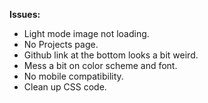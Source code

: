 **Issues:**

- Light mode image not loading.
- No Projects page.
- Github link at the bottom looks a bit weird.
- Mess a bit on color scheme and font.
- No mobile compatibility.
- Clean up CSS code.
